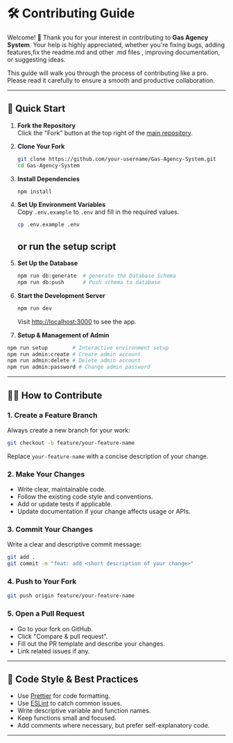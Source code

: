 # 🛠️ Contributing Guide

Welcome! 🎉 Thank you for your interest in contributing to **Gas Agency System**. Your help is highly appreciated, whether you're fixing bugs, adding features,fix the readme.md and other .md files , improving documentation, or suggesting ideas.

This guide will walk you through the process of contributing like a pro. Please read it carefully to ensure a smooth and productive collaboration.

---

## 🚀 Quick Start

1. **Fork the Repository**  
   Click the "Fork" button at the top right of the [main repository](https://github.com/dhruvpatel16120/Gas-Agency-System).

2. **Clone Your Fork**
   ```bash
   git clone https://github.com/your-username/Gas-Agency-System.git
   cd Gas-Agency-System
   ```

3. **Install Dependencies**
   ```bash
   npm install
   ```

4. **Set Up Environment Variables**  
   Copy `.env.example` to `.env` and fill in the required values.
   ```bash
   cp .env.example .env
   ```
   ## or run the setup script 

5. **Set Up the Database**
   ```bash
   npm run db:generate  # generate the Database Schema
   npm run db:push      # Push schema to database
   ```

6. **Start the Development Server**
   ```bash
   npm run dev
   ```
   Visit [http://localhost:3000](http://localhost:3000) to see the app.

7. **Setup & Management of Admin**

```bash
npm run setup        # Interactive environment setup
npm run admin:create # Create admin account
npm run admin:delete # Delete admin account
npm run admin:password # Change admin password
```
---

## 🧑‍💻 How to Contribute

### 1. Create a Feature Branch

Always create a new branch for your work:
   ```bash
   git checkout -b feature/your-feature-name
   ```
   Replace `your-feature-name` with a concise description of your change.

### 2. Make Your Changes

- Write clear, maintainable code.
- Follow the existing code style and conventions.
- Add or update tests if applicable.
- Update documentation if your change affects usage or APIs.

### 3. Commit Your Changes

Write a clear and descriptive commit message:
   ```bash
   git add .
   git commit -m "feat: add <short description of your change>"
   ```

### 4. Push to Your Fork

   ```bash
   git push origin feature/your-feature-name
   ```

### 5. Open a Pull Request

- Go to your fork on GitHub.
- Click "Compare & pull request".
- Fill out the PR template and describe your changes.
- Link related issues if any.

---

## 📝 Code Style & Best Practices

- Use [Prettier](https://prettier.io/) for code formatting.
- Use [ESLint](https://eslint.org/) to catch common issues.
- Write descriptive variable and function names.
- Keep functions small and focused.
- Add comments where necessary, but prefer self-explanatory code.

---
